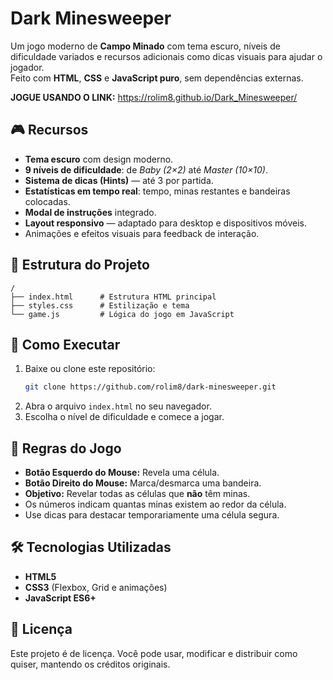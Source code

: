 # Dark Minesweeper

Um jogo moderno de **Campo Minado** com tema escuro, níveis de dificuldade variados e recursos adicionais como dicas visuais para ajudar o jogador.  
Feito com **HTML**, **CSS** e **JavaScript puro**, sem dependências externas.

**JOGUE USANDO O LINK:** https://rolim8.github.io/Dark_Minesweeper/

## 🎮 Recursos

- **Tema escuro** com design moderno.
- **9 níveis de dificuldade**: de *Baby (2×2)* até *Master (10×10)*.
- **Sistema de dicas (Hints)** — até 3 por partida.
- **Estatísticas em tempo real**: tempo, minas restantes e bandeiras colocadas.
- **Modal de instruções** integrado.
- **Layout responsivo** — adaptado para desktop e dispositivos móveis.
- Animações e efeitos visuais para feedback de interação.

## 📂 Estrutura do Projeto

```
/
├── index.html      # Estrutura HTML principal
├── styles.css      # Estilização e tema
└── game.js         # Lógica do jogo em JavaScript
```

## 🚀 Como Executar

1. Baixe ou clone este repositório:
   ```bash
   git clone https://github.com/rolim8/dark-minesweeper.git
   ```
2. Abra o arquivo `index.html` no seu navegador.
3. Escolha o nível de dificuldade e comece a jogar.

## 📜 Regras do Jogo

- **Botão Esquerdo do Mouse:** Revela uma célula.
- **Botão Direito do Mouse:** Marca/desmarca uma bandeira.
- **Objetivo:** Revelar todas as células que **não** têm minas.
- Os números indicam quantas minas existem ao redor da célula.
- Use dicas para destacar temporariamente uma célula segura.

## 🛠 Tecnologias Utilizadas

- **HTML5**
- **CSS3** (Flexbox, Grid e animações)
- **JavaScript ES6+**

## 📄 Licença

Este projeto é de licença.
Você pode usar, modificar e distribuir como quiser, mantendo os créditos originais.
